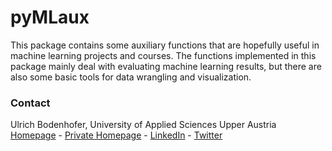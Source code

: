 # pyMLaux

This package contains some auxiliary functions that are hopefully useful in machine learning projects and courses. The functions implemented in this package mainly deal with evaluating machine learning results, but there are also some basic tools for data wrangling and visualization.

### Contact

Ulrich Bodenhofer, University of Applied Sciences Upper Austria<br>
[Homepage](https://pure.fh-ooe.at/en/persons/ulrich-bodenhofer) - [Private Homepage](http://ulrich.bodenhofer.com) - [LinkedIn](https://www.linkedin.com/in/ulrichbodenhofer/) - [Twitter](https://twitter.com/u_bode)
